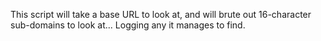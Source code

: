 This script will take a base URL to look at, and will brute out 16-character sub-domains to look at... Logging any it manages to find.
